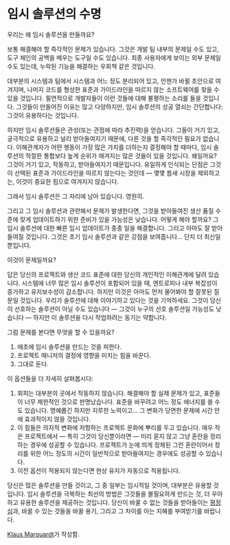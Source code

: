 # 임시 솔루션의 수명

우리는 왜 임시 솔루션을 만들까요?

보통 해결해야 할 즉각적인 문제가 있습니다. 그것은 개발 팀 내부의 문제일 수도 있고, 도구 체인의 공백을 메우는 도구일 수도 있습니다. 최종 사용자에게 보이는 외부 문제일 수도 있는데, 누락된 기능을 해결하는 우회책 같은 것입니다.

대부분의 시스템과 팀에서 시스템과 어느 정도 분리되어 있고, 언젠가 바뀔 초안으로 여겨지며, 나머지 코드를 형성한 표준과 가이드라인을 따르지 않는 소프트웨어를 찾을 수 있을 것입니다. 필연적으로 개발자들이 이런 것들에 대해 불평하는 소리를 들을 것입니다. 그것들이 만들어진 이유는 많고 다양하지만, 임시 솔루션의 성공 열쇠는 간단합니다: 그것이 유용하다는 것입니다.

하지만 임시 솔루션들은 관성(또는 관점에 따라 추진력)을 얻습니다. 그들이 거기 있고, 궁극적으로 유용하고 널리 받아들여지기 때문에, 다른 것을 할 즉각적인 필요가 없습니다. 이해관계자가 어떤 행동이 가장 많은 가치를 더하는지 결정해야 할 때마다, 임시 솔루션의 적절한 통합보다 높게 순위가 매겨지는 많은 것들이 있을 것입니다. 왜일까요? 그것이 거기 있고, 작동하고, 받아들여지기 때문입니다. 유일하게 인식되는 단점은 그것이 선택된 표준과 가이드라인을 따르지 않는다는 것인데 — 몇몇 틈새 시장을 제외하고는, 이것이 중요한 힘으로 여겨지지 않습니다.

그래서 임시 솔루션은 그 자리에 남아 있습니다. 영원히.

그리고 그 임시 솔루션과 관련해서 문제가 발생한다면, 그것을 받아들여진 생산 품질 수준에 맞게 업데이트하기 위한 준비가 있을 가능성은 낮습니다. 어떻게 해야 할까요? 그 임시 솔루션에 대한 빠른 임시 업데이트가 종종 일을 해결합니다. 그리고 아마도 잘 받아들여질 것입니다. 그것은 초기 임시 솔루션과 같은 강점을 보여줍니다... 단지 더 최신일 뿐입니다.

이것이 문제일까요?

답은 당신의 프로젝트와 생산 코드 표준에 대한 당신의 개인적인 이해관계에 달려 있습니다. 시스템에 너무 많은 임시 솔루션이 포함되어 있을 때, 엔트로피나 내부 복잡성이 증가하고 유지보수성이 감소합니다. 하지만 이것은 아마도 먼저 물어봐야 할 잘못된 질문일 것입니다. 우리가 솔루션에 대해 이야기하고 있다는 것을 기억하세요. 그것이 당신이 선호하는 솔루션이 아닐 수도 있습니다 — 그것이 누구의 선호 솔루션일 가능성도 낮습니다 — 하지만 이 솔루션을 다시 작업하려는 동기는 약합니다.

그럼 문제를 본다면 무엇을 할 수 있을까요?

1. 애초에 임시 솔루션을 만드는 것을 피한다.
2. 프로젝트 매니저의 결정에 영향을 미치는 힘을 바꾼다.
3. 그대로 둔다.

이 옵션들을 더 자세히 살펴봅시다:

1. 회피는 대부분의 곳에서 작동하지 않습니다. 해결해야 할 실제 문제가 있고, 표준들이 너무 제한적인 것으로 판명났습니다. 표준을 바꾸려고 어느 정도 에너지를 쓸 수도 있습니다. 명예롭긴 하지만 지루한 노력이고... 그 변화가 당면한 문제에 시간 안에 효과적이지 않을 것입니다.
2. 이 힘들은 의지적 변화에 저항하는 프로젝트 문화에 뿌리를 두고 있습니다. 매우 작은 프로젝트에서 — 특히 그것이 당신뿐이라면 — 미리 묻지 않고 그냥 혼란을 정리하는 경우에 성공할 수 있습니다. 프로젝트가 눈에 띄게 정체된 그런 혼란이어서 정리를 위한 어느 정도의 시간이 일반적으로 받아들여지는 경우에도 성공할 수 있습니다.
3. 이전 옵션이 적용되지 않는다면 현상 유지가 자동으로 적용됩니다.

당신은 많은 솔루션을 만들 것이고, 그 중 일부는 임시적일 것이며, 대부분은 유용할 것입니다. 임시 솔루션을 극복하는 최선의 방법은 그것들을 불필요하게 만드는 것, 더 우아하고 유용한 솔루션을 제공하는 것입니다. 당신이 바꿀 수 없는 것들을 받아들이는 [평정심](http://en.wikipedia.org/wiki/Serenity_prayer)과, 바꿀 수 있는 것들을 바꿀 용기, 그리고 그 차이를 아는 지혜를 부여받기를 바랍니다.

[Klaus Marquardt](http://programmer.97things.oreilly.com/wiki/index.php/Klaus_Marquardt)가 작성함.
